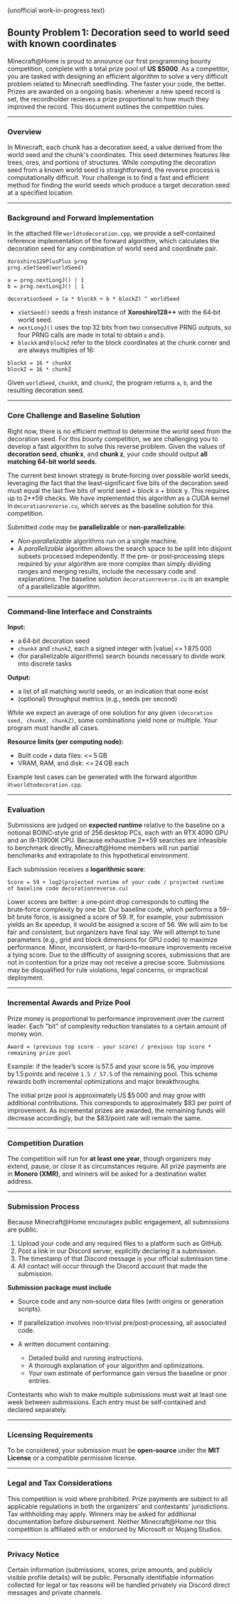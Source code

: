 (unofficial work-in-progress text)

## Bounty Problem 1: Decoration seed to world seed with known coordinates

Minecraft@Home is proud to announce our first programming bounty competition, complete with a total prize pool of **US $5000**. As a competitor, you are tasked with designing an efficient algorithm to solve a very difficult problem related to Minecraft seedfinding. The faster your code, the better. Prizes are awarded on a ongoing basis: whenever a new speed record is set, the recordholder recieves a prize proportional to how much they improved the record. This document outlines the competition rules.

---

### Overview

In Minecraft, each chunk has a decoration seed, a value derived from the world seed and the chunk's coordinates. This seed determines features like trees, ores, and portions of structures. While computing the decoration seed from a known world seed is straightforward, the reverse process is computationally difficult. Your challenge is to find a fast and efficient method for finding the world seeds which produce a target decoration seed at a specified location.

---

### Background and Forward Implementation

In the attached file `worldtodecoration.cpp`, we provide a self‑contained reference implementation of the forward algorithm, which calculates the decoration seed for any combination of world seed and coordinate pair.

```
Xoroshiro128PlusPlus prng
prng.xSetSeed(worldSeed)

a = prng.nextLongJ() | 1
b = prng.nextLongJ() | 1

decorationSeed = (a * blockX + b * blockZ) ^ worldSeed
```

* `xSetSeed()` seeds a fresh instance of **Xoroshiro128++** with the 64‑bit world seed.
* `nextLongJ()` uses the top 32 bits from two consecutive PRNG outputs, so four PRNG calls are made in total to obtain `a` and `b`.
* `blockX` and `blockZ` refer to the block coordinates at the chunk corner and are always multiples of 16:

```
blockX = 16 * chunkX
blockZ = 16 * chunkZ
```

Given `worldSeed`, `chunkX`, and `chunkZ`, the program returns `a`, `b`, and the resulting decoration seed.

---

### Core Challenge and Baseline Solution

Right now, there is no efficient method to determine the world seed from the decoration seed. For this bounty competition, we are challenging you to develop a fast algorithm to solve this reverse problem. Given the values of **decoration seed**, **chunk x**, and **chunk z**, your code should output **all matching 64‑bit world seeds**.

The current best known strategy is brute‑forcing over possible world seeds, leveraging the fact that the least‑significant five bits of the decoration seed must equal the last five bits of world seed + block x + block y. This requires up to 2**59 checks. We have implemented this algorithm as a CUDA kernel in `decorationreverse.cu`, which serves as the baseline solution for this competition.

Submitted code may be **parallelizable** or **non‑parallelizable**:

* *Non‑parallelizable* algorithms run on a single machine.
* A *parallelizable* algorithm allows the search space to be split into disjoint subsets processed independently. If the pre‑ or post‑processing steps required by your algorithm are more complex than simply dividing ranges and merging results, include the necessary code and explanations. The baseline solution `decorationreverse.cu` is an example of a parallelizable algorithm.

---

### Command‑line Interface and Constraints

**Input:**

* a 64‑bit decoration seed
* `chunkX` and `chunkZ`, each a signed integer with |value| <= 1 875 000
* (for parallelizable algorithms) search bounds necessary to divide work into discrete tasks

**Output:**

* a list of all matching world seeds, or an indication that none exist
* (optional) throughput metrics (e.g., seeds per second)

While we expect an average of one solution for any given `(decoration seed, chunkX, chunkZ)`, some combinations yield none or multiple. Your program must handle all cases.

**Resource limits (per computing node):**

* Built code + data files: <= 5 GB
* VRAM, RAM, and disk: <= 24 GB each

Example test cases can be generated with the forward algorithm in `worldtodecoration.cpp`.

---

### Evaluation

Submissions are judged on **expected runtime** relative to the baseline on a notional BOINC‑style grid of 256 desktop PCs, each with an RTX 4090 GPU and an i9‑13900K CPU. Because exhaustive 2**59 searches are infeasible to benchmark directly, Minecraft\@Home members will run partial benchmarks and extrapolate to this hypothetical environment.

Each submission receives a **logarithmic score**:

```
Score = 59 + log2(projected runtime of your code / projected runtime of baseline code decorationreverse.cu)
```

Lower scores are better: a one‑point drop corresponds to cutting the brute‑force complexity by one bit. Our baseline code, which performs a 59-bit brute force, is assigned a score of 59. If, for example, your submission yields an 8x speedup, it would be assigned a score of 56. We will aim to be fair and consistent, but organizers have final say. We will attempt to tune parameters (e.g., grid and block dimensions for GPU code) to maximize performance. Minor, inconsistent, or hard‑to‑measure improvements receive a tying score. Due to the difficulty of assigning scores, submissions that are not in contention for a prize may not receive a precise score. Submissions may be disqualified for rule violations, legal concerns, or impractical deployment.

---

### Incremental Awards and Prize Pool

Prize money is proportional to performance improvement over the current leader. Each "bit" of complexity reduction translates to a certain amount of money won.

```
Award = (previous top score - your score) / previous top score * remaining prize pool
```

Example: if the leader’s score is 57.5 and your score is 56, you improve by 1.5 points and receive `1.5 / 57.5` of the remaining pool. This scheme rewards both incremental optimizations and major breakthroughs.

The initial prize pool is approximately US \$5 000 and may grow with additional contributions. This corresponds to approximately $83 per point of improvement. As incremental prizes are awarded, the remaining funds will decrease accordingly, but the $83/point rate will remain the same.

---

### Competition Duration

 The competition will run for **at least one year**, though organizers may extend, pause, or close it as circumstances require. All prize payments are in **Monero (XMR)**, and winners will be asked for a destination wallet address.

---

### Submission Process

Because Minecraft\@Home encourages public engagement, all submissions are public.

1. Upload your code and any required files to a platform such as GitHub.
2. Post a link in our Discord server, explicitly declaring it a submission.
3. The timestamp of that Discord message is your official submission time.
4. All contact will occur through the Discord account that made the submission.

**Submission package must include**

* Source code and any non‑source data files (with origins or generation scripts).
* If parallelization involves non‑trivial pre/post‑processing, all associated code.
* A written document containing:

  * Detailed build and running instructions.
  * A thorough explanation of your algorithm and optimizations.
  * Your own estimate of performance gain versus the baseline or prior entries.

Contestants who wish to make multiple submissions must wait at least one week between submissions. Each entry must be self‑contained and declared separately.

---

### Licensing Requirements

To be considered, your submission must be **open‑source** under the **MIT License** or a compatible permissive license.

---

### Legal and Tax Considerations

This competition is void where prohibited. Prize payments are subject to all applicable regulations in both the organizers’ and contestants’ jurisdictions. Tax withholding may apply. Winners may be asked for additional documentation before disbursement. Neither Minecraft\@Home nor this competition is affiliated with or endorsed by Microsoft or Mojang Studios.

---

### Privacy Notice

Certain information (submissions, scores, prize amounts, and publicly visible profile details) will be public. Personally identifiable information collected for legal or tax reasons will be handled privately via Discord direct messages and private channels.
